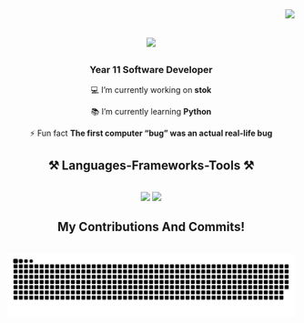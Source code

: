 <img align="right" src="https://visitor-badge.laobi.icu/badge?page_id=splonkz.splonkz" />

<h1 align="center">
    <img src="https://readme-typing-svg.herokuapp.com/?font=Righteous&size=35&center=true&vCenter=true&width=500&height=70&duration=4000&lines=Who+Goes+There?!;+I'm+Splonkz!;" />
</h1>

<h3 align="center">Year 11 Software Developer</h3>


<div align="center">
 
 💻 I’m currently working on **stok**
 
 📚 I’m currently learning **Python**


⚡ Fun fact **The first computer “bug” was an actual real-life bug**

 
 
<!-- <><div align="center"> 
<a href="mailto:pedro.sales.muniz@gmail.com">
 <img src="https://img.shields.io/badge/Gmail-333333?style=for-the-badge&logo=gmail&logoColor=red" />
  </a>
  <a href="https://linkedin.com/in/pedro-sales-muniz" target="_blank">
    <img src="https://img.shields.io/badge/LinkedIn-0077B5?style=for-the-badge&logo=linkedin&logoColor=white" target="_blank" />
  </a>
  <a href="https://salesp07.github.io" target="_blank">
     <img src="https://img.shields.io/badge/Portfolio-FF5722?style=for-the-badge&logo=todoist&logoColor=white" target="_blank" /> <!-- sqlite, safari, google-chrome are other good icon options -->

 
<h2 align="center">⚒️ Languages-Frameworks-Tools ⚒️</h2>
<br/>
<div align="center">
    <img src="https://skillicons.dev/icons?i=html,vscode,github" />
    <img src="https://skillicons.dev/icons?i=python,javascript" /><br>


<div align="center">
  <h2> My Contributions And Commits! </h2>
  <br>
  <img alt="snake eating my contributions" src="https://raw.githubusercontent.com/splonkz/splonkz/output/github-contribution-grid-snake.svg" />
  
  <br/><br/><br/>
</div>


